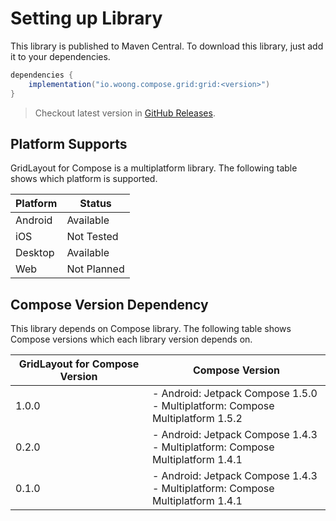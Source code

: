 # Setting up Library

This library is published to Maven Central.
To download this library, just add it to your dependencies.

```groovy
dependencies {
    implementation("io.woong.compose.grid:grid:<version>")
}
```

> Checkout latest version in [GitHub Releases](https://github.com/cheonjaewoong/gridlayout-compose/releases).

## Platform Supports

GridLayout for Compose is a multiplatform library.
The following table shows which platform is supported.

| Platform | Status      |
|----------|-------------|
| Android  | Available   |
| iOS      | Not Tested  |
| Desktop  | Available   |
| Web      | Not Planned |

## Compose Version Dependency

This library depends on Compose library.
The following table shows Compose versions which each library version depends on.

| GridLayout for Compose Version | Compose Version                                                                  |
|--------------------------------|----------------------------------------------------------------------------------|
| 1.0.0                          | - Android: Jetpack Compose 1.5.0<br>- Multiplatform: Compose Multiplatform 1.5.2 |
| 0.2.0                          | - Android: Jetpack Compose 1.4.3<br>- Multiplatform: Compose Multiplatform 1.4.1 |
| 0.1.0                          | - Android: Jetpack Compose 1.4.3<br>- Multiplatform: Compose Multiplatform 1.4.1 |
